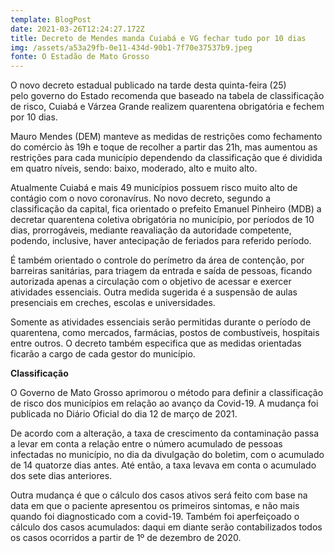 ```yaml
---
template: BlogPost
date: 2021-03-26T12:24:27.172Z
title: Decreto de Mendes manda Cuiabá e VG fechar tudo por 10 dias
img: /assets/a53a29fb-0e11-434d-90b1-7f70e37537b9.jpeg
fonte: O Estadão de Mato Grosso
---
```

O novo decreto estadual publicado na tarde desta quinta-feira (25)\
pelo governo do Estado recomenda que baseado na tabela de classificação de risco, Cuiabá e Várzea Grande realizem quarentena obrigatória e fechem por 10 dias.

Mauro Mendes (DEM) manteve as medidas de restrições como fechamento do comércio às 19h e toque de recolher a partir das 21h, mas aumentou as restrições para cada município dependendo da classificação que é dividida em quatro níveis, sendo: baixo, moderado, alto e muito alto.

Atualmente Cuiabá e mais 49 municípios possuem risco muito alto de contágio com o novo coronavírus. No novo decreto, segundo a classificação da capital, fica orientado o prefeito Emanuel Pinheiro (MDB) a decretar quarentena coletiva obrigatória no município, por períodos de 10 dias, prorrogáveis, mediante reavaliação da autoridade competente, podendo, inclusive, haver antecipação de feriados para referido período.

É também orientado o controle do perímetro da área de contenção, por barreiras sanitárias, para triagem da entrada e saída de pessoas, ficando autorizada apenas a circulação com o objetivo de acessar e exercer atividades essenciais. Outra medida sugerida é a suspensão de aulas presenciais em creches, escolas e universidades.

Somente as atividades essenciais serão permitidas durante o período de quarentena, como mercados, farmácias, postos de combustíveis, hospitais entre outros. O decreto também especifica que as medidas orientadas ficarão a cargo de cada gestor do município.

**Classificação**

O Governo de Mato Grosso aprimorou o método para definir a classificação de risco dos municípios em relação ao avanço da Covid-19. A mudança foi publicada no Diário Oficial do dia 12 de março de 2021.

De acordo com a alteração, a taxa de crescimento da contaminação passa a levar em conta a relação entre o número acumulado de pessoas infectadas no município, no dia da divulgação do boletim, com o acumulado de 14 quatorze dias antes. Até então, a taxa levava em conta o acumulado dos sete dias anteriores.

Outra mudança é que o cálculo dos casos ativos será feito com base na data em que o paciente apresentou os primeiros sintomas, e não mais quando foi diagnosticado com a covid-19. Também foi aperfeiçoado o cálculo dos casos acumulados: daqui em diante serão contabilizados todos os casos ocorridos a partir de 1º de dezembro de 2020.
